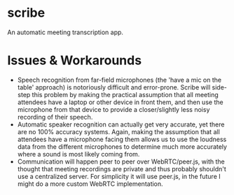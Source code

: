 # scribe
An automatic meeting transcription app.

# Issues & Workarounds
- Speech recognition from far-field microphones (the 'have a mic on the table' approach) is notoriously difficult and error-prone. Scribe will side-step this problem by making the practical assumption that all meeting attendees have a laptop or other device in front them, and then use the microphone from that device to provide a closer/slightly less noisy recording of their speech.
- Automatic speaker recognition can actually get very accurate, yet there are no 100% accuracy systems. Again, making the assumption that all attendees have a microphone facing them allows us to use the loudness data from the different microphones to determine much more accurately where a sound is most likely coming from.
- Communication will happen peer to peer over WebRTC/peer.js, with the thought that meeting recordings are private and thus probably shouldn't use a centralized server. For simplicity it will use peer.js, in the future I might do a more custom WebRTC implementation.
